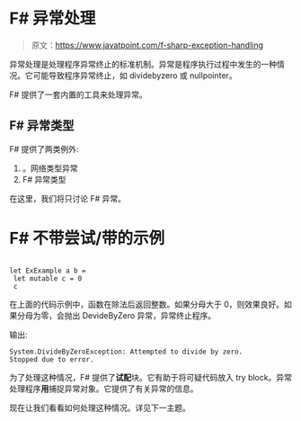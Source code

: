 # F# 异常处理

> 原文：<https://www.javatpoint.com/f-sharp-exception-handling>

异常处理是处理程序异常终止的标准机制。异常是程序执行过程中发生的一种情况。它可能导致程序异常终止，如 dividebyzero 或 nullpointer。

F# 提供了一套内置的工具来处理异常。

## F# 异常类型

F# 提供了两类例外:

1.  。网络类型异常
2.  F# 异常类型

在这里，我们将只讨论 F# 异常。

# F# 不带尝试/带的示例

```

let ExExample a b =
 let mutable c = 0
 c 
```

在上面的代码示例中，函数在除法后返回整数。如果分母大于 0，则效果良好。如果分母为零，会抛出 DevideByZero 异常，异常终止程序。

输出:

```
System.DivideByZeroException: Attempted to divide by zero.
Stopped due to error.

```

为了处理这种情况，F# 提供了**试配**块。它有助于将可疑代码放入 try block。异常处理程序**用**捕捉异常对象。它提供了有关异常的信息。

现在让我们看看如何处理这种情况。详见下一主题。
